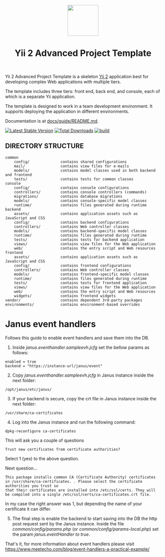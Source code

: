 <p align="center">
    <a href="https://github.com/yiisoft" target="_blank">
        <img src="https://avatars0.githubusercontent.com/u/993323" height="100px">
    </a>
    <h1 align="center">Yii 2 Advanced Project Template</h1>
    <br>
</p>

Yii 2 Advanced Project Template is a skeleton [Yii 2](http://www.yiiframework.com/) application best for
developing complex Web applications with multiple tiers.

The template includes three tiers: front end, back end, and console, each of which
is a separate Yii application.

The template is designed to work in a team development environment. It supports
deploying the application in different environments.

Documentation is at [docs/guide/README.md](docs/guide/README.md).

[![Latest Stable Version](https://img.shields.io/packagist/v/yiisoft/yii2-app-advanced.svg)](https://packagist.org/packages/yiisoft/yii2-app-advanced)
[![Total Downloads](https://img.shields.io/packagist/dt/yiisoft/yii2-app-advanced.svg)](https://packagist.org/packages/yiisoft/yii2-app-advanced)
[![build](https://github.com/yiisoft/yii2-app-advanced/workflows/build/badge.svg)](https://github.com/yiisoft/yii2-app-advanced/actions?query=workflow%3Abuild)

DIRECTORY STRUCTURE
-------------------

```
common
    config/              contains shared configurations
    mail/                contains view files for e-mails
    models/              contains model classes used in both backend and frontend
    tests/               contains tests for common classes    
console
    config/              contains console configurations
    controllers/         contains console controllers (commands)
    migrations/          contains database migrations
    models/              contains console-specific model classes
    runtime/             contains files generated during runtime
backend
    assets/              contains application assets such as JavaScript and CSS
    config/              contains backend configurations
    controllers/         contains Web controller classes
    models/              contains backend-specific model classes
    runtime/             contains files generated during runtime
    tests/               contains tests for backend application    
    views/               contains view files for the Web application
    web/                 contains the entry script and Web resources
frontend
    assets/              contains application assets such as JavaScript and CSS
    config/              contains frontend configurations
    controllers/         contains Web controller classes
    models/              contains frontend-specific model classes
    runtime/             contains files generated during runtime
    tests/               contains tests for frontend application
    views/               contains view files for the Web application
    web/                 contains the entry script and Web resources
    widgets/             contains frontend widgets
vendor/                  contains dependent 3rd-party packages
environments/            contains environment-based overrides
```

# Janus event handlers
Follows this guide to enable event handlers and save them into the DB.

1. Inside *janus.eventhandler.sampleevh.jcfg* set the bellow params as follows:
```
enabled = true 
backend = "https://instance-url/janus/event"
```

2. Copy *janus.eventhandler.sampleevh.jcfg* in Janus instance inside the next folder:
```
/opt/janus/etc/janus/
```

3. If your backend is secure, copy the crt file in Janus instance inside the next folder:
```
/usr/share/ca-certificates
```

4. Log into the Janus instance and run the following command:
```
dpkg-reconfigure ca-certificates
```

This will ask you a couple of questions
```
Trust new certificates from certificate authorities? 
```
Select 1 (yes) to the above question.

Next question...
```
This package installs common CA (Certificate Authority) certificates in /usr/share/ca-certificates. . Please select the certificate authorities you trust so
that their certificates are installed into /etc/ssl/certs. They will be compiled into a single /etc/ssl/certs/ca-certificates.crt file.
```
In my case the right answer was 1, but depending the name of your certificate it can differ.

5. The final step is enable the backend to start saving into the DB the http post request sent by the Janus instance. Inside the file *common/config/params.php* (or *common/config/params-local.php*) set the param *janus.eventHandler to true*.

That's it, for more information about event handlers please visit https://www.meetecho.com/blog/event-handlers-a-practical-example/